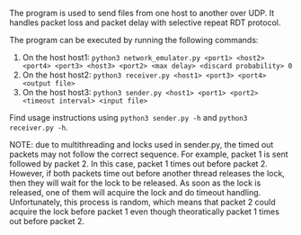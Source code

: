 The program is used to send files from one host to another over UDP. It handles packet loss and packet delay with selective repeat RDT protocol.

The program can be executed by running the following commands:

1. On the host host1: `python3 network_emulator.py <port1> <host2> <port4> <port3> <host3> <port2> <max delay> <discard probability> 0`
2. On the host host2: `python3 receiver.py <host1> <port3> <port4> <output file>`
3. On the host host3: `python3 sender.py <host1> <port1> <port2> <timeout interval> <input file>`

Find usage instructions using `python3 sender.py -h` and `python3 receiver.py -h`.

NOTE: due to multithreading and locks used in sender.py, the timed out packets may not follow the correct sequence. For example, packet 1 is sent followed by packet 2. In this case, packet 1 times out before packet 2. However, if both packets time out before another thread releases the lock, then they will wait for the lock to be released. As soon as the lock is released, one of them will acquire the lock and do timeout handling. Unfortunately, this process is random, which means that packet 2 could acquire the lock before packet 1 even though theoratically packet 1 times out before packet 2. 